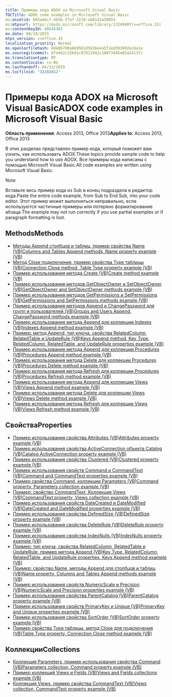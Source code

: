```yaml
---
title: Примеры кода ADOX на Microsoft Visual Basic
TOCTitle: ADOX code examples in Microsoft Visual Basic
ms:assetid: 685ae6cf-4b56-f7af-3210-ab0142a30855
ms:mtpsurl: https://msdn.microsoft.com/library/JJ249407(v=office.15)
ms:contentKeyID: 48545383
ms.date: 09/18/2015
mtps_version: v=office.15
localization_priority: Normal
ms.openlocfilehash: 6d48b780a6b9561d5636eea5f2ed393002ec6a1e
ms.sourcegitcommit: 8fe462c32b91c87911942c188f3445e85a54137c
ms.translationtype: MT
ms.contentlocale: ru-RU
ms.lasthandoff: 04/23/2019
ms.locfileid: "32282812"
---
```

# <a name="adox-code-examples-in-microsoft-visual-basic"></a><span data-ttu-id="27968-102">Примеры кода ADOX на Microsoft Visual Basic</span><span class="sxs-lookup"><span data-stu-id="27968-102">ADOX code examples in Microsoft Visual Basic</span></span>

<span data-ttu-id="27968-103">**Область применения**: Access 2013, Office 2013</span><span class="sxs-lookup"><span data-stu-id="27968-103">**Applies to**: Access 2013, Office 2013</span></span>

<span data-ttu-id="27968-104">В этих разделах представлен пример кода, который поможет вам узнать, как использовать ADOX.</span><span class="sxs-lookup"><span data-stu-id="27968-104">These topics provide sample code to help you understand how to use ADOX.</span></span> <span data-ttu-id="27968-105">Все примеры кода написаны с помощью Microsoft Visual Basic.</span><span class="sxs-lookup"><span data-stu-id="27968-105">All code examples are written using Microsoft Visual Basic.</span></span>

> [!NOTE]
> <span data-ttu-id="27968-106">Вставьте весь пример кода из Sub в конец подраздела в редактор кода.</span><span class="sxs-lookup"><span data-stu-id="27968-106">Paste the entire code example, from Sub to End Sub, into your code editor.</span></span> <span data-ttu-id="27968-107">Этот пример может выполняться неправильно, если используются частичные примеры или потеряно форматирование абзаца.</span><span class="sxs-lookup"><span data-stu-id="27968-107">The example may not run correctly if you use partial examples or if paragraph formatting is lost.</span></span>

## <a name="methods"></a><span data-ttu-id="27968-108">Methods</span><span class="sxs-lookup"><span data-stu-id="27968-108">Methods</span></span>

- [<span data-ttu-id="27968-109">Методы Append столбцов и таблиц, пример свойства Name (VB)</span><span class="sxs-lookup"><span data-stu-id="27968-109">Columns and Tables Append methods, Name property example (VB)</span></span>](columns-and-tables-append-methods-name-property-example-vb.md)
- [<span data-ttu-id="27968-110">Метод Close подключения, пример свойства Type таблицы (VB)</span><span class="sxs-lookup"><span data-stu-id="27968-110">Connection Close method, Table Type property example (VB)</span></span>](connection-close-method-table-type-property-example-vb.md)
- [<span data-ttu-id="27968-111">Пример использования метода Create (VB)</span><span class="sxs-lookup"><span data-stu-id="27968-111">Create method example (VB)</span></span>](create-method-example-vb.md)
- [<span data-ttu-id="27968-112">Пример использования методов GetObjectOwner и SetObjectOwner (VB)</span><span class="sxs-lookup"><span data-stu-id="27968-112">GetObjectOwner and SetObjectOwner methods example (VB)</span></span>](getobjectowner-and-setobjectowner-methods-example-vb.md)
- [<span data-ttu-id="27968-113">Пример использования методов GetPermissions и SetPermissions (VB)</span><span class="sxs-lookup"><span data-stu-id="27968-113">GetPermissions and SetPermissions methods example (VB)</span></span>](getpermissions-and-setpermissions-methods-example-vb.md)
- [<span data-ttu-id="27968-114">Пример использования методов Append и ChangePassword для групп и пользователей (VB)</span><span class="sxs-lookup"><span data-stu-id="27968-114">Groups and Users Append, ChangePassword methods example (VB)</span></span>](groups-and-users-append-changepassword-methods-example-vb.md)
- [<span data-ttu-id="27968-115">Пример использования метода Append для коллекции Indexes (VB)</span><span class="sxs-lookup"><span data-stu-id="27968-115">Indexes Append method example (VB)</span></span>](indexes-append-method-example-vb.md)
- [<span data-ttu-id="27968-116">Пример: метод Append, тип ключа, свойства RelatedColumn, RelatedTable и UpdateRule (VB)</span><span class="sxs-lookup"><span data-stu-id="27968-116">Keys Append method, Key Type, RelatedColumn, RelatedTable, and UpdateRule properties example (VB)</span></span>](keys-append-method-key-type-relatedcolumn-relatedtable-and-updaterule-properties-example-vb.md)
- [<span data-ttu-id="27968-117">Пример использования метода Append для коллекции Procedures (VB)</span><span class="sxs-lookup"><span data-stu-id="27968-117">Procedures Append method example (VB)</span></span>](procedures-append-method-example-vb.md)
- [<span data-ttu-id="27968-118">Пример использования метода Delete для коллекции Procedures (VB)</span><span class="sxs-lookup"><span data-stu-id="27968-118">Procedures Delete method example (VB)</span></span>](procedures-delete-method-example-vb.md)
- [<span data-ttu-id="27968-119">Пример использования метода Refresh для коллекции Procedures (VB)</span><span class="sxs-lookup"><span data-stu-id="27968-119">Procedures Refresh method example (VB)</span></span>](procedures-refresh-method-example-vb.md)
- [<span data-ttu-id="27968-120">Пример использования метода Append для коллекции Views (VB)</span><span class="sxs-lookup"><span data-stu-id="27968-120">Views Append method example (VB)</span></span>](views-append-method-example-vb.md)
- [<span data-ttu-id="27968-121">Пример использования метода Delete для коллекции Views (VB)</span><span class="sxs-lookup"><span data-stu-id="27968-121">Views Delete method example (VB)</span></span>](views-delete-method-example-vb.md)
- [<span data-ttu-id="27968-122">Пример использования метода Refresh для коллекции Views (VB)</span><span class="sxs-lookup"><span data-stu-id="27968-122">Views Refresh method example (VB)</span></span>](views-refresh-method-example-vb.md)

## <a name="properties"></a><span data-ttu-id="27968-123">Свойства</span><span class="sxs-lookup"><span data-stu-id="27968-123">Properties</span></span>

- [<span data-ttu-id="27968-124">Пример использования свойства Attributes (VB)</span><span class="sxs-lookup"><span data-stu-id="27968-124">Attributes property example (VB)</span></span>](attributes-property-example-vb.md)
- [<span data-ttu-id="27968-125">Пример использования свойства ActiveConnection объекта Catalog (VB)</span><span class="sxs-lookup"><span data-stu-id="27968-125">Catalog ActiveConnection property example (VB)</span></span>](catalog-activeconnection-property-example-vb.md)
- [<span data-ttu-id="27968-126">Пример использования свойства Clustered (VB)</span><span class="sxs-lookup"><span data-stu-id="27968-126">Clustered property example (VB)</span></span>](clustered-property-example-vb.md)
- [<span data-ttu-id="27968-127">Пример использования свойств Command и CommandText (VB)</span><span class="sxs-lookup"><span data-stu-id="27968-127">Command and CommandText properties example (VB)</span></span>](command-and-commandtext-properties-example-vb.md)
- [<span data-ttu-id="27968-128">Пример свойства Command, коллекции Parameters (VB)</span><span class="sxs-lookup"><span data-stu-id="27968-128">Command property, Parameters collection example (VB)</span></span>](parameters-collection-command-property-example-vb.md)
- [<span data-ttu-id="27968-129">Пример: свойство CommandText, Коллекция Views (VB)</span><span class="sxs-lookup"><span data-stu-id="27968-129">CommandText property, Views collection example (VB)</span></span>](views-collection-commandtext-property-example-vb.md)
- [<span data-ttu-id="27968-130">Пример использования свойств DateCreated и DateModified (VB)</span><span class="sxs-lookup"><span data-stu-id="27968-130">DateCreated and DateModified properties example (VB)</span></span>](datecreated-and-datemodified-properties-example-vb.md)
- [<span data-ttu-id="27968-131">Пример использования свойства DefinedSize (VB)</span><span class="sxs-lookup"><span data-stu-id="27968-131">DefinedSize property example (VB)</span></span>](definedsize-property-example-vb.md)
- [<span data-ttu-id="27968-132">Пример использования свойства DeleteRule (VB)</span><span class="sxs-lookup"><span data-stu-id="27968-132">DeleteRule property example (VB)</span></span>](deleterule-property-example-vb.md)
- [<span data-ttu-id="27968-133">Пример использования свойства IndexNulls (VB)</span><span class="sxs-lookup"><span data-stu-id="27968-133">IndexNulls property example (VB)</span></span>](indexnulls-property-example-vb.md)
- [<span data-ttu-id="27968-134">Пример: тип ключа, свойства RelatedColumn, RelatedTable и UpdateRule, пример метода Append (VB)</span><span class="sxs-lookup"><span data-stu-id="27968-134">Key Type, RelatedColumn, RelatedTable, and UpdateRule properties, Keys Append method example (VB)</span></span>](keys-append-method-key-type-relatedcolumn-relatedtable-and-updaterule-properties-example-vb.md)
- [<span data-ttu-id="27968-135">Пример: свойство Name, методы Append для столбцов и таблиц (VB)</span><span class="sxs-lookup"><span data-stu-id="27968-135">Name property, Columns and Tables Append methods example (VB)</span></span>](columns-and-tables-append-methods-name-property-example-vb.md)
- [<span data-ttu-id="27968-136">Пример использования свойств NumericScale и Precision (VB)</span><span class="sxs-lookup"><span data-stu-id="27968-136">NumericScale and Precision properties example (VB)</span></span>](numericscale-and-precision-properties-example-vb.md)
- [<span data-ttu-id="27968-137">Пример использования свойства ParentCatalog (VB)</span><span class="sxs-lookup"><span data-stu-id="27968-137">ParentCatalog property example (VB)</span></span>](parentcatalog-property-example-vb.md)
- [<span data-ttu-id="27968-138">Пример использования свойств PrimaryKey и Unique (VB)</span><span class="sxs-lookup"><span data-stu-id="27968-138">PrimaryKey and Unique properties example (VB)</span></span>](primarykey-and-unique-properties-example-vb.md)
- [<span data-ttu-id="27968-139">Пример использования свойства SortOrder (VB)</span><span class="sxs-lookup"><span data-stu-id="27968-139">SortOrder property example (VB)</span></span>](sortorder-property-example-vb.md)
- [<span data-ttu-id="27968-140">Пример свойства Type таблицы, метод Close для подключения (VB)</span><span class="sxs-lookup"><span data-stu-id="27968-140">Table Type property, Connection Close method example (VB)</span></span>](connection-close-method-table-type-property-example-vb.md)

## <a name="collections"></a><span data-ttu-id="27968-141">Коллекции</span><span class="sxs-lookup"><span data-stu-id="27968-141">Collections</span></span>

- [<span data-ttu-id="27968-142">Коллекция Parameters, пример использования свойства Command (VB)</span><span class="sxs-lookup"><span data-stu-id="27968-142">Parameters collection, Command property example (VB)</span></span>](parameters-collection-command-property-example-vb.md)
- [<span data-ttu-id="27968-143">Пример коллекций Views и Fields (VB)</span><span class="sxs-lookup"><span data-stu-id="27968-143">Views and Fields collections example (VB)</span></span>](views-and-fields-collections-example-vb.md)
- [<span data-ttu-id="27968-144">Коллекция Views, пример свойства CommandText (VB)</span><span class="sxs-lookup"><span data-stu-id="27968-144">Views collection, CommandText property example (VB)</span></span>](views-collection-commandtext-property-example-vb.md)

